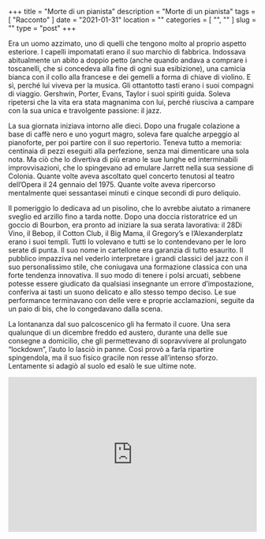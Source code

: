 +++
title = "Morte di un pianista"
description = "Morte di un pianista"
tags = [ "Racconto" ]
date = "2021-01-31"
location = ""
categories = [
  "",
  ""
]
slug = ""
type = "post"
+++

Era un uomo azzimato, uno di quelli che tengono molto al proprio aspetto esteriore. I capelli impomatati erano il suo marchio di fabbrica. Indossava abitualmente un abito a doppio petto (anche quando andava a comprare i toscanelli, che si concedeva alla fine di ogni sua esibizione), una camicia bianca con il collo alla francese e dei gemelli a forma di chiave di violino. E sì, perché lui viveva per la musica. Gli ottantotto tasti erano i suoi compagni di viaggio. Gershwin, Porter, Evans, Taylor i suoi spiriti guida. Soleva ripetersi che la vita era stata magnanima con lui, perché riusciva a campare con la sua unica e travolgente passione: il jazz. 

La sua giornata iniziava intorno alle dieci. Dopo una frugale colazione a base di caffè nero e uno yogurt magro, soleva fare qualche arpeggio al pianoforte, per poi partire con il suo repertorio. Teneva tutto a memoria: centinaia di pezzi eseguiti alla perfezione, senza mai dimenticare una sola nota. Ma ciò che lo divertiva di più erano le sue lunghe ed interminabili improvvisazioni, che lo spingevano ad emulare Jarrett nella sua sessione di Colonia. Quante volte aveva ascoltato quel concerto tenutosi al teatro dell’Opera il 24 gennaio del 1975. Quante volte aveva ripercorso mentalmente quei sessantasei minuti e cinque secondi di puro deliquio. 

Il pomeriggio lo dedicava ad un pisolino, che lo avrebbe aiutato a rimanere sveglio ed arzillo fino a tarda notte. Dopo una doccia ristoratrice ed un goccio di Bourbon, era pronto ad iniziare la sua serata lavorativa: il 28Di Vino, il Bebop, il Cotton Club, il Big Mama, il Gregory’s e l’Alexanderplatz erano i suoi templi. Tutti lo volevano e tutti se lo contendevano per le loro serate di punta. Il suo nome in cartellone era garanzia di tutto esaurito. Il pubblico impazziva nel vederlo interpretare i grandi classici del jazz con il suo personalissimo stile, che coniugava una formazione classica con una forte tendenza innovativa. Il suo modo di tenere i polsi arcuati, sebbene potesse essere giudicato da qualsiasi insegnante un errore d’impostazione, conferiva ai tasti un suono delicato e allo stesso tempo deciso. Le sue performance terminavano con delle vere e proprie acclamazioni, seguite da un paio di bis, che lo congedavano dalla scena.

La lontananza dal suo palcoscenico gli ha fermato il cuore. Una sera qualunque di un dicembre freddo ed austero, durante una delle sue consegne a domicilio, che gli permettevano di sopravvivere al prolungato “lockdown”, l’auto lo lasciò in panne. Così provò a farla ripartire spingendola, ma il suo fisico gracile non resse all’intenso sforzo. Lentamente si adagiò al suolo ed esalò le sue ultime note. 

<div style="position: relative; padding-bottom: 56.25%; padding-top: 30px; height: 0; overflow: hidden;">
  <iframe src="https://www.youtube.com/embed/plqRgdtySkc""
  style="position: absolute; top: 0; left: 0; width: 100%; height: 100%;" allowfullscreen frameborder="0" title="YouTube video"></iframe>
</div>
